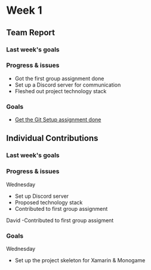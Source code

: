 # Week 1 #
## Team Report ##
### Last week's goals ###
### Progress & issues ###
- Got the first group assignment done
- Set up a Discord server for communication
- Fleshed out project technology stack
### Goals ###
- [Get the Git Setup assignment done](https://homes.cs.washington.edu/~rjust/courses/2021Spring/CSE403/project/project03.html)
## Individual Contributions
### Last week's goals ###
### Progress & issues ###
Wednesday
- Set up Discord server
- Proposed technology stack
- Contributed to first group assignment

David
-Contributed to first group assigment
### Goals ###
Wednesday
- Set up the project skeleton for Xamarin & Monogame
